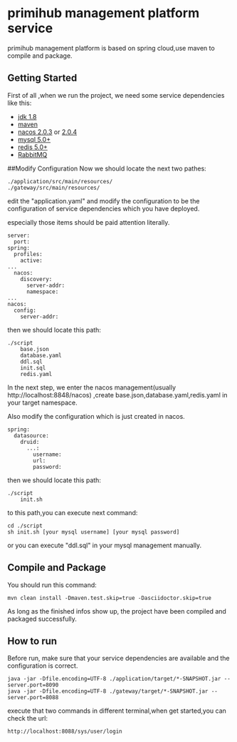 # primihub management platform service
primihub management platform is based on spring cloud,use maven to compile and package.
## Getting Started
First of all ,when we run the project, we need some service dependencies like this:
- [jdk 1.8](https://www.oracle.com/java/technologies/javase/javase8u211-later-archive-downloads.html)
- [maven](https://maven.apache.org/download.cgi)
- [nacos 2.0.3](https://github.com/alibaba/nacos/releases/tag/2.0.3) or [2.0.4](https://github.com/alibaba/nacos/releases/tag/2.0.4)
- [mysql 5.0+](https://dev.mysql.com/downloads/mysql)
- [redis 5.0+](https://redis.io/download/)
- [RabbitMQ](https://github.com/rabbitmq/rabbitmq-server/releases/tag/v3.10.6)

##Modify Configuration
Now we should locate the next two pathes:

    ./application/src/main/resources/
    ./gateway/src/main/resources/

edit the "application.yaml" and modify the configuration to be the configuration of service dependencies which you have deployed.

especially those items should be paid attention literally.

    server:
      port: 
    spring:
      profiles:
        active: 
    ...
      nacos:
        discovery:
          server-addr: 
          namespace:
    ...
    nacos:
      config:
        server-addr:

then we should locate this path:

    ./script
        base.json
        database.yaml
        ddl.sql
        init.sql
        redis.yaml

In the next step, we enter the nacos management(usually http://localhost:8848/nacos) ,create base.json,database.yaml,redis.yaml in your target namespace.

Also modify the configuration which is just created in nacos.

    spring:
      datasource:
        druid:
          ...:
            username: 
            url: 
            password:

then we should locate this path:

    ./script
        init.sh

to this path,you can execute next command:

    cd ./script
    sh init.sh [your mysql username] [your mysql password]

or you can execute "ddl.sql" in your mysql management manually.

## Compile and Package
You should run this command:

    mvn clean install -Dmaven.test.skip=true -Dasciidoctor.skip=true

As long as the finished infos show up, the project have been compiled and packaged successfully.

## How to run
Before run, make sure that your service dependencies are available and the configuration is correct.

    java -jar -Dfile.encoding=UTF-8 ./application/target/*-SNAPSHOT.jar --server.port=8090
    java -jar -Dfile.encoding=UTF-8 ./gateway/target/*-SNAPSHOT.jar --server.port=8088

execute that two commands in different terminal,when get started,you can check the url:
    
    http://localhost:8088/sys/user/login
